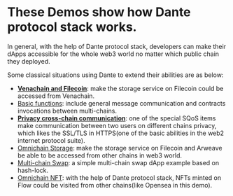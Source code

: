 # These Demos show how Dante protocol stack works. 

In general, with the help of Dante protocol stack, developers can make their dApps accessible for the whole web3 world no matter which public chain they deployed.

Some classical situations using Dante to extend their abilities are as below:

* [**Venachain and Filecoin**](https://github.com/wanxiang-blockchain/2022-Wanxiang-Blockchain-Spring-Hackathon-Dante-Network/tree/main/demo-src/VenachainFilecoin): make the storage service on Filecoin could be accessed from Venachain. 
* [Basic functions](https://github.com/wanxiang-blockchain/2022-Wanxiang-Blockchain-Spring-Hackathon-Dante-Network/tree/main/demo-src/Basic/cross-chain-demo): include general message communication and contracts invocations between multi-chains.
* [**Privacy cross-chain communication**](https://github.com/wanxiang-blockchain/2022-Wanxiang-Blockchain-Spring-Hackathon-Dante-Network/tree/main/demo-src/PrivacyCC/Anonymous): one of the special SQoS items make communication between two users on different chains privacy, which likes the SSL/TLS in HTTPS(one of the basic abilities in the web2 internet protocol suite).
* [Omnichain Storage](https://github.com/wanxiang-blockchain/2022-Wanxiang-Blockchain-Spring-Hackathon-Dante-Network/tree/main/demo-src/OmnichainStorage/store): make the storage service on Filecoin and Arweave be able to be accessed from other chains in web3 world.
* [Multi-chain Swap](https://github.com/wanxiang-blockchain/2022-Wanxiang-Blockchain-Spring-Hackathon-Dante-Network/tree/main/demo-src/Swap/Demo-Swap): a simple multi-chain swap dApp example based on hash-lock.
* [Omnichain NFT](https://github.com/wanxiang-blockchain/2022-Wanxiang-Blockchain-Spring-Hackathon-Dante-Network/tree/main/src/ProtocolInFlow/cadence-contracts): with the help of Dante protocol stack, NFTs minted on Flow could be visited from other chains(like Opensea in this demo).